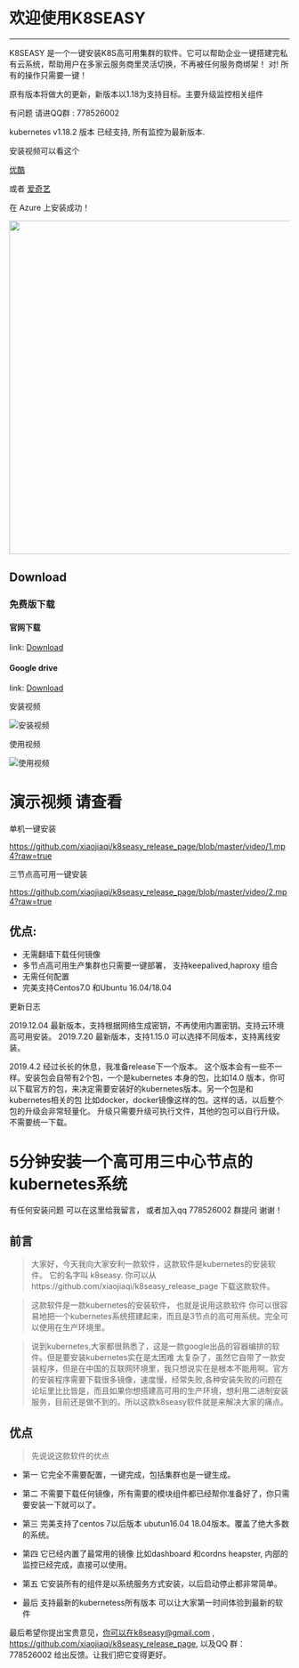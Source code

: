 # 欢迎使用K8SEASY

------

K8SEASY 是一个一键安装K8S高可用集群的软件。它可以帮助企业一键搭建完私有云系统，帮助用户在多家云服务商里灵活切换，不再被任何服务商绑架！ 对! 所有的操作只需要一键！

原有版本将做大的更新，新版本以1.18为支持目标。主要升级监控相关组件

有问题 请进QQ群 : 778526002

kubernetes v1.18.2 版本 已经支持, 所有监控为最新版本.

安装视频可以看这个

[优酷](https://v.youku.com/v_show/id_XNDU1MDQxNjExMg==.html)


或者
[爱奇艺](https://www.iqiyi.com/v_19rvrdfn18.html)


在 Azure 上安装成功！

 <img src="https://raw.githubusercontent.com/xiaojiaqi/k8seasy_release_page/master/image/azure_1.png" width="800" height="600"> 

## Download
 
### 免费版下载


#### 官网下载
link: [Download](http://dl.k8seasy.com/)

#### Google drive
link: [Download](https://drive.google.com/drive/folders/1JtLwZANly7dxr-xO4vaZ_bP7x8TGL8xy?usp=sharing)


安装视频

![安装视频](https://raw.githubusercontent.com/xiaojiaqi/k8seasy_release_page/master/image/installer.gif)

使用视频

![使用视频](https://github.com/xiaojiaqi/k8seasy_release_page/blob/master/image/webgui.gif)




# 演示视频 请查看

单机一键安装

https://github.com/xiaojiaqi/k8seasy_release_page/blob/master/video/1.mp4?raw=true

三节点高可用一键安装

https://github.com/xiaojiaqi/k8seasy_release_page/blob/master/video/2.mp4?raw=true



## 优点:

* 无需翻墙下载任何镜像
* 多节点高可用生产集群也只需要一键部署， 支持keepalived,haproxy 组合
* 无需任何配置
* 完美支持Centos7.0 和Ubuntu 16.04/18.04

更新日志

2019.12.04 最新版本，支持根据网络生成密钥，不再使用内置密钥。支持云环境高可用安装。
2019.7.20  最新版本，支持1.15.0 可以选择不同版本，支持离线安装。

2019.4.2 经过长长的休息，我准备release下一个版本。 这个版本会有一些不一样。安装包会自带有2个包，一个是kubernetes 本身的包，比如14.0 版本，你可以下载官方的包，来决定需要安装好的kubernetes版本。另一个包是和kubernetes相关的包 比如docker，docker镜像这样的包。这样的话，以后整个包的升级会非常轻量化。 升级只需要升级可执行文件，其他的包可以自行升级。不需要统一下载。

# 5分钟安装一个高可用三中心节点的kubernetes系统

有任何安装问题 可以在这里给我留言， 或者加入qq 778526002 群提问 谢谢！


## 前言

>大家好，今天我向大家安利一款软件，这款软件是kubernetes的安装软件。 它的名字叫 k8seasy. 你可以从https://github.com/xiaojiaqi/k8seasy_release_page
下载这款软件。


>这款软件是一款kubernetes的安装软件， 也就是说用这款软件 你可以很容易地把一个kubernetes系统搭建起来，而且是3节点的高可用系统。完全可以使用在生产环境里。

>说到kubernetes,大家都很熟悉了，这是一款google出品的容器编排的软件。但是要安装kubernetes实在是太困难 太复杂了，虽然它自带了一款安装程序，但是在中国的互联网环境里，我只想说实在是根本不能用啊。官方的安装程序需要下载很多镜像，速度慢，经常失败,各种安装失败的问题在论坛里比比皆是，而且如果你想搭建高可用的生产环境，想利用二进制安装服务，目前还是做不到的。所以这款k8seasy软件就是来解决大家的痛点。

## 优点

>先说说这款软件的优点


* 第一 它完全不需要配置，一键完成，包括集群也是一键生成。

* 第二 不需要下载任何镜像，所有需要的模块组件都已经帮你准备好了，你只需要安装一下就可以了。

* 第三 完美支持了centos 7以后版本 ubutun16.04 18.04版本。覆盖了绝大多数的系统。

* 第四 它已经内置了最常用的镜像 比如dashboard 和cordns heapster, 内部的监控已经完成，直接可以使用。

* 第五 它安装所有的组件是以系统服务方式安装，以后启动停止都非常简单。 

* 最后 支持最新的kubernetess所有版本 可以让大家第一时间体验到最新的软件
 
 
最后希望你提出宝贵意见，你可以在k8seasy@gmail.com  , https://github.com/xiaojiaqi/k8seasy_release_page,  以及QQ 群： 778526002 给出反馈。让我们把它变得更好。
